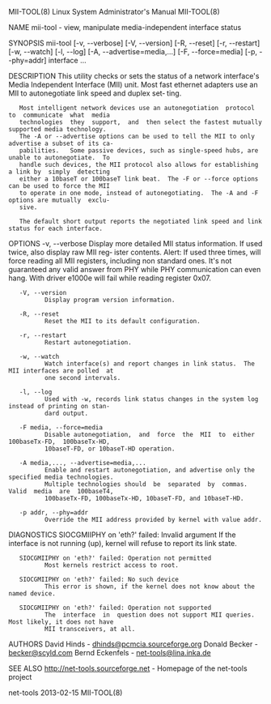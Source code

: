MII-TOOL(8)                       Linux System Administrator's Manual                      MII-TOOL(8)

NAME
       mii-tool - view, manipulate media-independent interface status

SYNOPSIS
       mii-tool  [-v,  --verbose]  [-V,  --version]  [-R,  --reset] [-r, --restart] [-w, --watch] [-l,
       --log] [-A, --advertise=media,...]  [-F, --force=media] [-p, --phy=addr] interface ...

DESCRIPTION
       This utility checks or sets the status of a network  interface's  Media  Independent  Interface
       (MII) unit.  Most fast ethernet adapters use an MII to autonegotiate link speed and duplex set‐
       ting.

       Most intelligent network devices use an autonegotiation  protocol  to  communicate  what  media
       technologies  they  support,  and  then select the fastest mutually supported media technology.
       The -A or --advertise options can be used to tell the MII to only advertise a subset of its ca‐
       pabilities.   Some passive devices, such as single-speed hubs, are unable to autonegotiate.  To
       handle such devices, the MII protocol also allows for establishing a link by  simply  detecting
       either a 10baseT or 100baseT link beat.  The -F or --force options can be used to force the MII
       to operate in one mode, instead of autonegotiating.  The -A and -F options are mutually  exclu‐
       sive.

       The default short output reports the negotiated link speed and link status for each interface.

OPTIONS
       -v, --verbose
              Display  more detailed MII status information.  If used twice, also display raw MII reg‐
              ister contents.
              Alert: If used three times, will force reading all MII registers, including non standard
              ones.  It's  not  guaranteed  any valid answer from PHY while PHY communication can even
              hang.  With driver e1000e will fail while reading register 0x07.

       -V, --version
              Display program version information.

       -R, --reset
              Reset the MII to its default configuration.

       -r, --restart
              Restart autonegotiation.

       -w, --watch
              Watch interface(s) and report changes in link status.  The MII interfaces are polled  at
              one second intervals.

       -l, --log
              Used with -w, records link status changes in the system log instead of printing on stan‐
              dard output.

       -F media, --force=media
              Disable autonegotiation,  and  force  the  MII  to  either  100baseTx-FD,  100baseTx-HD,
              10baseT-FD, or 10baseT-HD operation.

       -A media,..., --advertise=media,...
              Enable and restart autonegotiation, and advertise only the specified media technologies.
              Multiple technologies should  be  separated  by  commas.   Valid  media  are  100baseT4,
              100baseTx-FD, 100baseTx-HD, 10baseT-FD, and 10baseT-HD.

       -p addr, --phy=addr
              Override the MII address provided by kernel with value addr.

DIAGNOSTICS
       SIOCGMIIPHY on 'eth?' failed: Invalid argument
              If the interface is not running (up), kernel will refuse to report its link state.

       SIOCGMIIPHY on 'eth?' failed: Operation not permitted
              Most kernels restrict access to root.

       SIOCGMIIPHY on 'eth?' failed: No such device
              This error is shown, if the kernel does not know about the named device.

       SIOCGMIIPHY on 'eth?' failed: Operation not supported
              The  interface  in  question does not support MII queries. Most likely, it does not have
              MII transceivers, at all.

AUTHORS
       David Hinds - dhinds@pcmcia.sourceforge.org
       Donald Becker - becker@scyld.com
       Bernd Eckenfels - net-tools@lina.inka.de

SEE ALSO
       http://net-tools.sourceforge.net - Homepage of the net-tools project

net-tools                                     2013-02-15                                   MII-TOOL(8)
